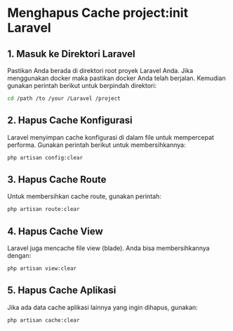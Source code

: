 # Menghapus Cache project:init Laravel

## 1. Masuk ke Direktori Laravel
Pastikan Anda berada di direktori root proyek Laravel Anda. Jika menggunakan docker maka pastikan docker Anda telah berjalan. Kemudian gunakan perintah berikut untuk berpindah direktori:
```bash
cd /path /to /your /Laravel /project
```

## 2. Hapus Cache Konfigurasi
Laravel menyimpan cache konfigurasi di dalam file untuk mempercepat performa. Gunakan perintah berikut untuk membersihkannya:
```bash
php artisan config:clear
```

## 3. Hapus Cache Route
Untuk membersihkan cache route, gunakan perintah:
```bash
php artisan route:clear
```

## 4. Hapus Cache View
Laravel juga mencache file view (blade). Anda bisa membersihkannya dengan:
```bash
php artisan view:clear
```

## 5. Hapus Cache Aplikasi
Jika ada data cache aplikasi lainnya yang ingin dihapus, gunakan:
```bash
php artisan cache:clear
```
